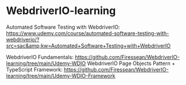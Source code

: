 # WebdriverIO-learning
Automated Software Testing with WebdriverIO: https://www.udemy.com/course/automated-software-testing-with-webdriverio/?src=sac&amp;kw=Automated+Software+Testing+with+WebdriverIO

WebdriverIO Fundamentals: https://github.com/Firessean/WebdriverIO-learning/tree/main/Udemy-WDIO
WebdriverIO Page Objects Pattern + TypeScript Framework: https://github.com/Firessean/WebdriverIO-learning/tree/main/Udemy-WDIO-Framework
